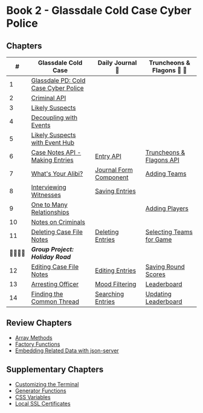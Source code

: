 # Book 2 - Glassdale Cold Case Cyber Police

## Chapters

| #  | Glassdale Cold Case | Daily Journal 📔 | Truncheons &amp; Flagons 🏏 🍺 |
|--|--|--|--|
| 1 | [Glassdale PD: Cold Case Cyber Police](./chapters/GLASSDALE_PD_INTRO.md) |  |  |
| 2 | [Criminal API](./chapters/GLASSDALE_CRIMINAL_API.md) |  |  |
| 3 | [Likely Suspects](./chapters/GLASSDALE_CRIMINAL_HISTORY.md) |  |  |
| 4 | [Decoupling with Events](./chapters/GLASSDALE_DECOUPLING.md) |  |  |
| 5 | [Likely Suspects with Event Hub](./chapters/GLASSDALE_EVENT_HUB.md) |  |  |
| 6 | [Case Notes API - Making Entries](./chapters/GLASSDALE_NOTES_API.md) | [Entry API](./chapters/DAILY_JOURNAL_FETCHING.md) | [Truncheons &amp; Flagons API](./chapters/TF_API.md) |
| 7 | [What's Your Alibi?](./chapters/GLASSDALE_ALIBI.md) | [Journal Form Component](./chapters/DAILY_JOURNAL_FORM_COMPONENT.md) | [Adding Teams](./chapters/TF_FORMS.md) |
| 8 | [Interviewing Witnesses](./chapters/GLASSDALE_WITNESSES.md) | [Saving Entries](./chapters/DAILY_JOURNAL_SAVING_ENTRIES.md) |  |
| 9 | [One to Many Relationships](./chapters/ONE_MANY.md) |  | [Adding Players](./chapters/TF_PLAYER_FORM.md) |
| 10 | [Notes on Criminals](./chapters/GLASSDALE_CRIMINAL_NOTES.md) |  |  |
| 11 | [Deleting Case File Notes](./chapters/GLASSDALE_DELETE_NOTES.md) | [Deleting Entries](./chapters/DAILY_JOURNAL_DELETING_ENTRIES.md) | [Selecting Teams for Game](./chapters/TF_CHOOSE_TEAMS.md) |
| 👨‍👨‍👦‍👦 | **_Group Project: Holiday Road_** |  |  |
| 12 | [Editing Case File Notes](./chapters/GLASSDALE_EDIT_NOTES.md) | [Editing Entries](./chapters/DAILY_JOURNAL_EDITING_ENTRIES.md) | [Saving Round Scores](./chapters/TF_ROUND_FORM.md) |
| 13 | [Arresting Officer](./chapters/GLASSDALE_ARRESTING_OFFICERS.md) | [Mood Filtering](./chapters/DAILY_JOURNAL_FILTERING_MOOD.md) | [Leaderboard](./chapters/TF_LEADERBOARD_TEAMS.md) |
| 14 | [Finding the Common Thread](./chapters/GLASSDALE_MULTIPLE_PARAMS.md) | [Searching Entries](./chapters/DAILY_JOURNAL_SEARCHING.md) | [Updating Leaderboard](./chapters/TF_GAME_SCORES.md) |

## Review Chapters

* [Array Methods](./chapters/JS_ARRAY_METHODS.md)
* [Factory Functions](./chapters/JS_FACTORY_FUNCTION.md)
* [Embedding Related Data with json-server](./chapters/JS_JSON_SERVER_RELATIONSHIPS.md)

## Supplementary Chapters

* [Customizing the Terminal](./chapters/CLI_PERSONALIZATION.md)
* [Generator Functions](./chapters/JS_GENERATOR_FUNCTION.md)
* [CSS Variables](./chapters/CSS_VARIABLES.md)
* [Local SSL Certificates](./chapters/LOCAL_CERTS.md)
